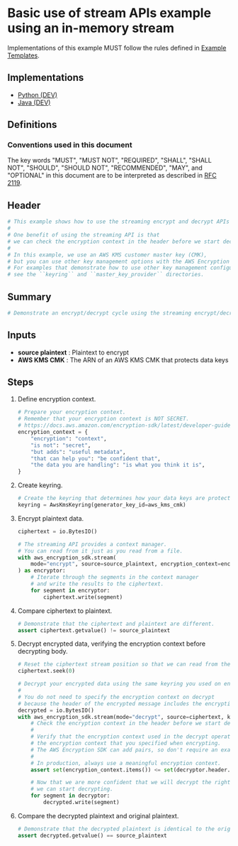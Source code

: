 [//]: # "Copyright Amazon.com Inc. or its affiliates. All Rights Reserved."
[//]: # "SPDX-License-Identifier: CC-BY-SA-4.0"

# Basic use of stream APIs example using an in-memory stream

Implementations of this example MUST follow the rules defined in
[Example Templates](../../../examples.md#example-templates).

## Implementations

- [Python (DEV)]()
- [Java (DEV)]()

## Definitions

### Conventions used in this document

The key words
"MUST", "MUST NOT", "REQUIRED", "SHALL", "SHALL NOT",
"SHOULD", "SHOULD NOT", "RECOMMENDED", "MAY", and "OPTIONAL"
in this document are to be interpreted as described in
[RFC 2119](https://tools.ietf.org/html/rfc2119).

## Header

```python
# This example shows how to use the streaming encrypt and decrypt APIs on data in memory.
#
# One benefit of using the streaming API is that
# we can check the encryption context in the header before we start decrypting.
#
# In this example, we use an AWS KMS customer master key (CMK),
# but you can use other key management options with the AWS Encryption SDK.
# For examples that demonstrate how to use other key management configurations,
# see the ``keyring`` and ``master_key_provider`` directories.
```

## Summary

```python
# Demonstrate an encrypt/decrypt cycle using the streaming encrypt/decrypt APIs in-memory.
```

## Inputs

- **source plaintext** :
  Plaintext to encrypt
- **AWS KMS CMK** :
  The ARN of an AWS KMS CMK that protects data keys

## Steps

1. Define encryption context.

   ```python
   # Prepare your encryption context.
   # Remember that your encryption context is NOT SECRET.
   # https://docs.aws.amazon.com/encryption-sdk/latest/developer-guide/concepts.html#encryption-context
   encryption_context = {
       "encryption": "context",
       "is not": "secret",
       "but adds": "useful metadata",
       "that can help you": "be confident that",
       "the data you are handling": "is what you think it is",
   }
   ```

1. Create keyring.

   ```python
   # Create the keyring that determines how your data keys are protected.
   keyring = AwsKmsKeyring(generator_key_id=aws_kms_cmk)
   ```

1. Encrypt plaintext data.

   ```python
   ciphertext = io.BytesIO()

   # The streaming API provides a context manager.
   # You can read from it just as you read from a file.
   with aws_encryption_sdk.stream(
       mode="encrypt", source=source_plaintext, encryption_context=encryption_context, keyring=keyring
   ) as encryptor:
       # Iterate through the segments in the context manager
       # and write the results to the ciphertext.
       for segment in encryptor:
           ciphertext.write(segment)
   ```

1. Compare ciphertext to plaintext.

   ```python
   # Demonstrate that the ciphertext and plaintext are different.
   assert ciphertext.getvalue() != source_plaintext
   ```

1. Decrypt encrypted data,
   verifying the encryption context before decrypting body.

   ```python
   # Reset the ciphertext stream position so that we can read from the beginning.
   ciphertext.seek(0)

   # Decrypt your encrypted data using the same keyring you used on encrypt.
   #
   # You do not need to specify the encryption context on decrypt
   # because the header of the encrypted message includes the encryption context.
   decrypted = io.BytesIO()
   with aws_encryption_sdk.stream(mode="decrypt", source=ciphertext, keyring=keyring) as decryptor:
       # Check the encryption context in the header before we start decrypting.
       #
       # Verify that the encryption context used in the decrypt operation includes
       # the encryption context that you specified when encrypting.
       # The AWS Encryption SDK can add pairs, so don't require an exact match.
       #
       # In production, always use a meaningful encryption context.
       assert set(encryption_context.items()) <= set(decryptor.header.encryption_context.items())

       # Now that we are more confident that we will decrypt the right message,
       # we can start decrypting.
       for segment in decryptor:
           decrypted.write(segment)
   ```

1. Compare the decrypted plaintext and original plaintext.

   ```python
   # Demonstrate that the decrypted plaintext is identical to the original plaintext.
   assert decrypted.getvalue() == source_plaintext
   ```
